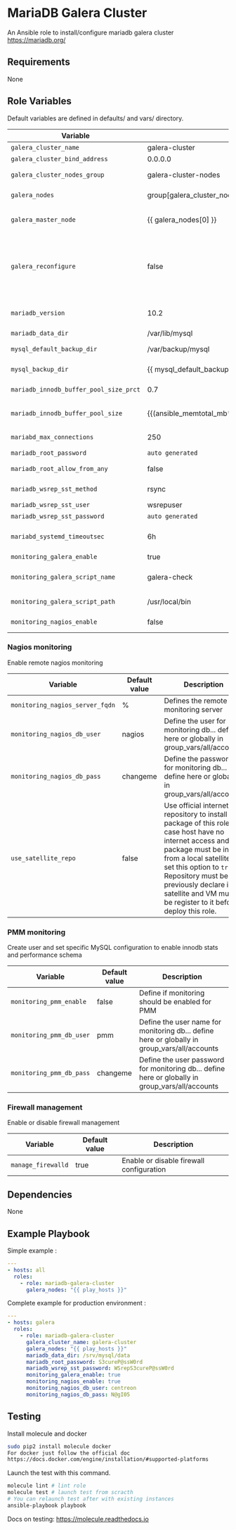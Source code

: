 MariaDB Galera Cluster
=========

An Ansible role to install/configure mariadb galera cluster https://mariadb.org/

Requirements
------------

None

Role Variables
--------------

Default variables are defined in defaults/ and vars/ directory.

Variable | Default value | Description
-------- | ------------- | -----------
`galera_cluster_name` | galera-cluster | Define the name of the cluster
`galera_cluster_bind_address` | 0.0.0.0 | Define bind address for galera cluster
`galera_cluster_nodes_group` | galera-cluster-nodes | Define inventory group nodes used to form cluster
`galera_nodes` | group[galera\_cluster\_nodes\_group] | Define inventory group nodes used to form cluster
`galera_master_node` | {{ galera\_nodes[0] }} | Set master node used to initialized cluster. If not defined used the first host on cluster node list `galera_nodes`
`galera_reconfigure` | false | Define if the cluster should be reconfigured. Necessary to defined `galera_master_node` with host having most recent data. Reconfigure can be force by using `force` value which remove **grastate.dat** file before creating cluster
`mariadb_version` | 10.2 | MariaDB version to used. One of version defined here : http://yum.mariadb.org/
`mariadb_data_dir` | /var/lib/mysql | MariaDB data directory
`mysql_default_backup_dir` | /var/backup/mysql | Default backup directory used by backup scripts
`mysql_backup_dir` | {{ mysql_default_backup_dir }} | backup directory used by backup scripts
`mariadb_innodb_buffer_pool_size_prct` | 0.7 | Percent of RAM used for InnoDB buffer pool size
`mariadb_innodb_buffer_pool_size` | {{(ansible_memtotal_mb*mariadb_innodb_buffer_pool_size_prct)}}M | Size calculate from `mariadb_innodb_buffer_pool_size_prct` and total memory available on host
`mariabd_max_connections` | 250 | Set MariaDB max concurrent connections
`mariadb_root_password` | `auto generated` | Define MariaDB root password
`mariadb_root_allow_from_any` | false | Define if root logins should be allowed from any host
`mariadb_wsrep_sst_method` | rsync | SST method to be used to replicate data from donor to desync node
`mariadb_wsrep_sst_user` | wsrepuser | Define xtrabackup user
`mariadb_wsrep_sst_password` | `auto generated` | Define xtrabackup password
`mariabd_systemd_timeoutsec` | 6h | Timeout to wait for service to start (needed with large data and rsync sst_method)
`monitoring_galera_enable` | true | Deploy galera monitoring scripts
`monitoring_galera_script_name` | galera-check | Galera script used to monitor cluster for load balancer via xinetd on port 9200
`monitoring_galera_script_path` | /usr/local/bin | Path where Galera monitoring script will be put
`monitoring_nagios_enable` | false | Define if monitoring should be enabled for MariaDB

### Nagios monitoring

Enable remote nagios monitoring

Variable | Default value | Description
---------|---------------|----------------
`monitoring_nagios_server_fqdn` | % | Defines the remote monitoring server
`monitoring_nagios_db_user` | nagios | Define the user for monitoring db... define here or globally in group_vars/all/accounts
`monitoring_nagios_db_pass` | changeme | Define the password for monitoring db... define here or globally in group_vars/all/accounts
`use_satellite_repo` | false | Use official internet repository to install package of this role. In case host have no internet access and package must be install from a local satellite, set this option to `true`. Repository must be previously declare in satellite and VM must be register to it before deploy this role.

### PMM monitoring

Create user and set specific MySQL configuration to enable innodb stats and performance schema

Variable | Default value | Description
---------|---------------|----------------
`monitoring_pmm_enable` | false | Define if monitoring should be enabled for PMM
`monitoring_pmm_db_user` | pmm | Define the user name for monitoring db... define here or globally in group_vars/all/accounts
`monitoring_pmm_db_pass` | changeme | Define the user password for monitoring db... define here or globally in group_vars/all/accounts

### Firewall management

Enable or disable firewall management

Variable | Default value | Description
---------|---------------|----------------
`manage_firewalld` | true | Enable or disable firewall configuration


Dependencies
------------

None

Example Playbook
----------------

Simple example :

```yaml
---
- hosts: all
  roles:
    - role: mariadb-galera-cluster
      galera_nodes: "{{ play_hosts }}"
```

Complete example for production environment :

```yaml
---
- hosts: galera
  roles:
    - role: mariadb-galera-cluster
      galera_cluster_name: galera-cluster
      galera_nodes: "{{ play_hosts }}"
      mariadb_data_dir: /srv/mysql/data
      mariadb_root_password: S3cureP@ssW0rd
      mariadb_wsrep_sst_password: WSrepS3cureP@ssW0rd
      monitoring_galera_enable: true
      monitoring_nagios_enable: true
      monitoring_nagios_db_user: centreon
      monitoring_nagios_db_pass: N@gI05
```


Testing
--------

Install molecule and docker

```bash
sudo pip2 install molecule docker
For docker just follow the official doc
https://docs.docker.com/engine/installation/#supported-platforms
```

Launch the test with this command.

```bash
molecule lint # lint role
molecule test # launch test from scracth
# You can relaunch test after with existing instances
ansible-playbook playbook
```

Docs on testing:
https://molecule.readthedocs.io

